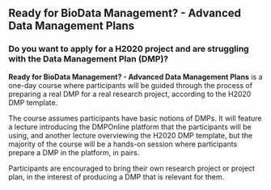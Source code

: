 ## Ready for BioData Management? - Advanced Data Management Plans

### Do you want to apply for a H2020 project and are struggling with the Data Management Plan (DMP)?

**Ready for BioData Management? - Advanced Data Management Plans** is a one-day course where participants will be guided through the process of preparing a real DMP for a real research project, according to the H2020 DMP template.

The course assumes participants have basic notions of DMPs. It will feature a lecture introducing the DMPOnline platform that the participants will be using, and another lecture overviewing the H2020 DMP template, but the majority of the course will be a hands-on session where participants prepare a DMP in the platform, in pairs.

Participants are encouraged to bring their own research project or project plan, in the interest of producing a DMP that is relevant for them.
